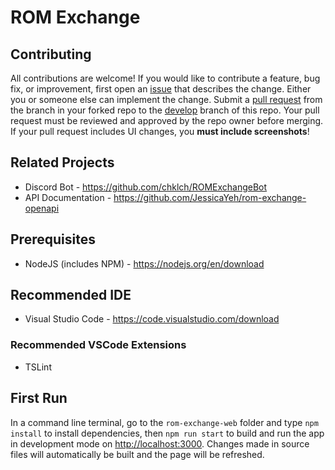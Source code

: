 # ROM Exchange

## Contributing

All contributions are welcome! If you would like to contribute a feature, bug fix, or improvement, first open an [issue](https://github.com/JessicaYeh/rom-exchange-web/issues) that describes the change. Either you or someone else can implement the change. Submit a [pull request](https://github.com/JessicaYeh/rom-exchange-web/pulls) from the branch in your forked repo to the [develop](https://github.com/JessicaYeh/rom-exchange-web/tree/develop) branch of this repo. Your pull request must be reviewed and approved by the repo owner before merging. If your pull request includes UI changes, you __must include screenshots__!

## Related Projects

- Discord Bot - https://github.com/chklch/ROMExchangeBot
- API Documentation - https://github.com/JessicaYeh/rom-exchange-openapi

## Prerequisites

- NodeJS (includes NPM) - https://nodejs.org/en/download

## Recommended IDE

- Visual Studio Code - https://code.visualstudio.com/download

### Recommended VSCode Extensions

- TSLint

## First Run

In a command line terminal, go to the `rom-exchange-web` folder and type `npm install` to install dependencies, then `npm run start` to build and run the app in development mode on [http://localhost:3000](http://localhost:3000). Changes made in source files will automatically be built and the page will be refreshed.
